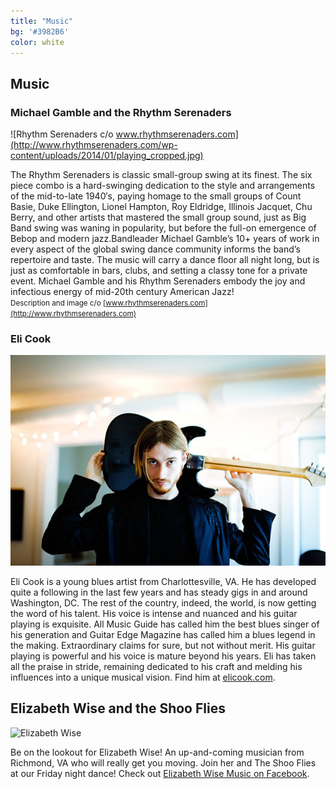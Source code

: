 ```yaml
---
title: "Music"
bg: '#3982B6'
color: white
---
```


## Music

### **Michael Gamble and the Rhythm Serenaders**

![Rhythm Serenaders c/o www.rhythmserenaders.com](http://www.rhythmserenaders.com/wp-content/uploads/2014/01/playing_cropped.jpg)

The Rhythm Serenaders is classic small-group swing at its finest. The six piece combo is a hard-swinging dedication to the style and arrangements of the mid-to-late 1940′s, paying homage to the small groups of Count Basie, Duke Ellington, Lionel Hampton, Roy Eldridge, Illinois Jacquet, Chu Berry, and other artists that mastered the small group sound, just as Big Band swing was waning in popularity, but before the full-on emergence of Bebop and modern jazz.Bandleader Michael Gamble’s 10+ years of work in every aspect of the global swing dance community informs the band’s repertoire and taste. The music will carry a dance floor all night long, but is just as comfortable in bars, clubs, and setting a classy tone for a private event. Michael Gamble and his Rhythm Serenaders embody the joy and infectious energy of mid-20th century American Jazz! <br>
<small>Description and image c/o [www.rhythmserenaders.com](http://www.rhythmserenaders.com)</small>

### **Eli Cook**

![Eli Cook Image c/o elicook.com](img/headshots/elicook.jpg)

Eli Cook is a young blues artist from Charlottesville, VA. He has developed quite a following in the last few years and has steady gigs in and around Washington, DC. The rest of the country, indeed, the world, is now getting the word of his talent. His voice is intense and nuanced and his guitar playing is exquisite. All Music Guide has called him the best blues singer of his generation and Guitar Edge Magazine has called him a blues legend in the making. Extraordinary claims for sure, but not without merit. His guitar playing is powerful and his voice is mature beyond his years. Eli has taken all the praise in stride, remaining dedicated to his craft and melding his influences into a unique musical vision. Find him at [elicook.com](http://elicook.com/).

## Elizabeth Wise and the Shoo Flies

![Elizabeth Wise](https://fbcdn-sphotos-g-a.akamaihd.net/hphotos-ak-xfp1/v/t1.0-9/1240371_641913872508811_180718206_n.jpg?oh=5231767de67590579090803390181216&oe=553A97C6&__gda__=1428710951_5e927d724585c41ff783968e15cace77)

Be on the lookout for Elizabeth Wise! An up-and-coming musician from Richmond, VA who will really get you moving. Join her and The Shoo Flies at our Friday night dance! Check out [Elizabeth Wise Music on Facebook](https://www.facebook.com/ewisemusic).
